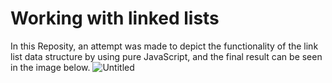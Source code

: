 # Working with linked lists

In this Reposity, an attempt was made to depict the functionality of the link list data structure by using pure JavaScript, and the final result can be seen in the image below.
![Untitled](https://user-images.githubusercontent.com/45565026/196671862-79265917-da13-44c8-bb3d-09d7093171d5.png)
